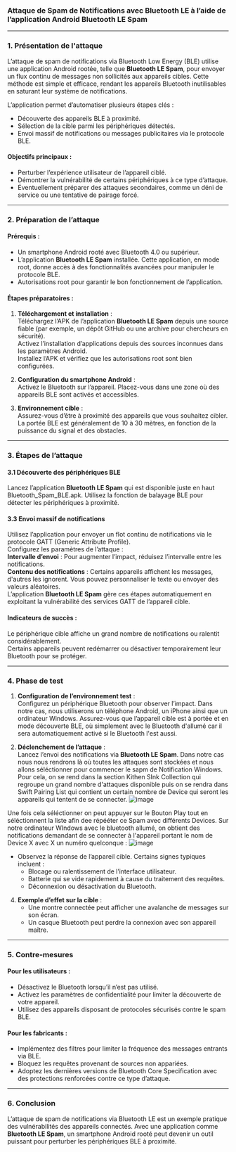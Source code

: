 ### Attaque de Spam de Notifications avec Bluetooth LE à l’aide de l’application Android **Bluetooth LE Spam**  
---

### 1. Présentation de l'attaque  
L’attaque de spam de notifications via Bluetooth Low Energy (BLE) utilise une application Android rootée, telle que **Bluetooth LE Spam**, pour envoyer un flux continu de messages non sollicités aux appareils cibles. Cette méthode est simple et efficace, rendant les appareils Bluetooth inutilisables en saturant leur système de notifications.  

L’application permet d’automatiser plusieurs étapes clés :  
- Découverte des appareils BLE à proximité.  
- Sélection de la cible parmi les périphériques détectés.  
- Envoi massif de notifications ou messages publicitaires via le protocole BLE.  

#### Objectifs principaux :  
- Perturber l’expérience utilisateur de l’appareil ciblé.  
- Démontrer la vulnérabilité de certains périphériques à ce type d’attaque.  
- Éventuellement préparer des attaques secondaires, comme un déni de service ou une tentative de pairage forcé.  

---

### 2. Préparation de l’attaque  

#### Prérequis :  
- Un smartphone Android rooté avec Bluetooth 4.0 ou supérieur.  
- L’application **Bluetooth LE Spam** installée. Cette application, en mode root, donne accès à des fonctionnalités avancées pour manipuler le protocole BLE.  
- Autorisations root pour garantir le bon fonctionnement de l’application.  

#### Étapes préparatoires :  
1. **Téléchargement et installation** :  
Téléchargez l’APK de l’application **Bluetooth LE Spam** depuis une source fiable (par exemple, un dépôt GitHub ou une archive pour chercheurs en sécurité).  
Activez l’installation d’applications depuis des sources inconnues dans les paramètres Android.  
Installez l’APK et vérifiez que les autorisations root sont bien configurées.
     

2. **Configuration du smartphone Android** :  
Activez le Bluetooth sur l’appareil.
Placez-vous dans une zone où des appareils BLE sont activés et accessibles.  

4. **Environnement cible** :  
Assurez-vous d’être à proximité des appareils que vous souhaitez cibler. La portée BLE est généralement de 10 à 30 mètres, en fonction de la puissance du signal et des obstacles.  

---

### 3. Étapes de l’attaque  

#### 3.1 Découverte des périphériques BLE  
Lancez l’application **Bluetooth LE Spam** qui est disponible juste en haut Bluetooth_Spam_BLE.apk.
Utilisez la fonction de balayage BLE pour détecter les périphériques à proximité.  


#### 3.3 Envoi massif de notifications  
Utilisez l’application pour envoyer un flot continu de notifications via le protocole GATT (Generic Attribute Profile).  
Configurez les paramètres de l’attaque :  
**Intervalle d’envoi** : Pour augmenter l’impact, réduisez l’intervalle entre les notifications.  
**Contenu des notifications** : Certains appareils affichent les messages, d'autres les ignorent. Vous pouvez personnaliser le texte ou envoyer des valeurs aléatoires.  
L’application **Bluetooth LE Spam** gère ces étapes automatiquement en exploitant la vulnérabilité des services GATT de l’appareil cible.  

#### Indicateurs de succès :  
Le périphérique cible affiche un grand nombre de notifications ou ralentit considérablement.  
Certains appareils peuvent redémarrer ou désactiver temporairement leur Bluetooth pour se protéger.  

---

### 4. Phase de test  

1. **Configuration de l’environnement test** :  
Configurez un périphérique Bluetooth pour observer l’impact. Dans notre cas, nous utiliserons un téléphone Android, un iPhone ainsi que un ordinateur Windows.
Assurez-vous que l’appareil cible est à portée et en mode découverte BLE, où simplement avec le Bluetooth d'allumé car il sera automatiquement activé si le Bluetooth l'est aussi.   

2. **Déclenchement de l’attaque** :  
Lancez l’envoi des notifications via **Bluetooth LE Spam**. Dans notre cas nous nous rendrons là où toutes les attaques sont stockées et nous allons séléctionner pour commencer le sapm de Notification Windows. Pour cela, on se rend dans la section Kithen SInk Collection qui regroupe un grand nombre d'attaques disponible puis on se rendra dans Swift Pairing List qui contient un certain nombre de Device qui seront les appareils qui tentent de se connecter.
![image](https://github.com/user-attachments/assets/1fa3abb9-6f47-4cac-a66b-7c44553448d9)

Une fois cela séléctionner on peut appuyer sur le Bouton Play tout en séléctionnent la liste afin dee répééter ce Spam avec différents Devices. Sur notre ordinateur WIndows avec le bluetooth allumé, on obtient des notifications demandant de se connecter à l'appareil portant le nom de Device X avec X un numéro quelconque : 
![image](https://github.com/user-attachments/assets/2be61f94-5c53-43df-a4bd-86738b30c6db)


   - Observez la réponse de l’appareil cible. Certains signes typiques incluent :  
     - Blocage ou ralentissement de l’interface utilisateur.  
     - Batterie qui se vide rapidement à cause du traitement des requêtes.  
     - Déconnexion ou désactivation du Bluetooth.  

4. **Exemple d’effet sur la cible** :  
   - Une montre connectée peut afficher une avalanche de messages sur son écran.  
   - Un casque Bluetooth peut perdre la connexion avec son appareil maître.  

---

### 5. Contre-mesures  

#### Pour les utilisateurs :  
- Désactivez le Bluetooth lorsqu’il n’est pas utilisé.  
- Activez les paramètres de confidentialité pour limiter la découverte de votre appareil.  
- Utilisez des appareils disposant de protocoles sécurisés contre le spam BLE.  

#### Pour les fabricants :  
- Implémentez des filtres pour limiter la fréquence des messages entrants via BLE.  
- Bloquez les requêtes provenant de sources non appariées.  
- Adoptez les dernières versions de Bluetooth Core Specification avec des protections renforcées contre ce type d’attaque.  

---

### 6. Conclusion  

L’attaque de spam de notifications via Bluetooth LE est un exemple pratique des vulnérabilités des appareils connectés. Avec une application comme **Bluetooth LE Spam**, un smartphone Android rooté peut devenir un outil puissant pour perturber les périphériques BLE à proximité.  
